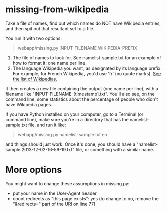 missing-from-wikipedia
======================

Take a file of names, find out which names do NOT have Wikipedia entries, and then spit out that resultant set to a file.

You run it with two options:

> webapp/missing.py INPUT-FILENAME WIKIPEDIA-PREFIX

1. The file of names to look for. See namelist-sample.txt for an example of how to format it: one name per line.
2. The language Wikipedia you want, as designated by its language prefix. For example, for French Wikipedia, you'd use 'fr' (no quote marks). [See the list of Wikipedias.](https://meta.wikimedia.org/wiki/List_of_Wikipedias)

It then creates a new file containing the output (one name per line), with a filename like "INPUT-FILENAME-[timestamp].txt". You'll also see, on the command line, some statistics about the percentage of people who didn't have Wikipedia pages.

If you have Python installed on your computer, go to a Terminal (or command line), make sure you're in a directory that has the namelist-sample.txt file, and run it like:

> webapp/missing.py namelist-sample.txt en

and things should just work. Once it's done, you should have a "namelist-sample.2013-12-02-16-59-19.txt" file, or something with a similar name.

More options
============
You might want to change these assumptions in missing.py:
* put your name in the User-Agent header
* count redirects as "this page exists": yes (to change to no, remove the "&redirects=" part of the URI on line 77)

